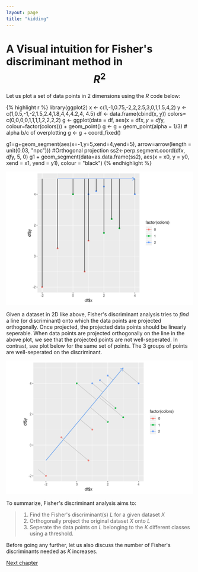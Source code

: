 ```yaml
---
layout: page
title: "kidding"
---
```


# A Visual intuition for Fisher's discriminant method in $$R^2$$

Let us plot a set of data points in 2 dimensions using the _R_ code below: 

{% highlight r %}
library(ggplot2)
x <- c(1,-1,0.75,-2,2,2.5,3,0,1,1.5,4,2)
y <- c(1,0.5,-1,-2,1.5,2.4,1.8,4,4,4.2,4, 4.5)
df <- data.frame(cbind(x, y))
colors= c(0,0,0,0,1,1,1,1,2,2,2,2)
g <- ggplot(data = df, aes(x = df$x, y = df$y, colour=factor(colors))) + geom_point()
g <- g + geom_point(alpha = 1/3)  # alpha b/c of overplotting
g <- g + coord_fixed()

g1=g+geom_segment(aes(x=-1,y=5,xend=4,yend=5), arrow=arrow(length = unit(0.03, "npc")))
#Orthogonal projection
ss2<-perp.segment.coord(df$x, df$y, 5, 0)
g1 + geom_segment(data=as.data.frame(ss2), aes(x = x0, y = y0, xend = x1, yend = y1), colour = "black")
{% endhighlight %}

![Fishers discriminant - 1](/images/Fig2.png)

Given a dataset in 2D like above, Fisher's discriminant analysis tries to _find_ a line (or discriminant) onto which the data points are projected orthogonally. Once projected, the projected data points should be linearly seperable. When data points are projected orthogonally on the line in the above plot, we see that the projected points are not well-seperated. In contrast, see plot below for the same set of points. The 3 groups of points are well-seperated on the discriminant. 

![Fishers discriminant - 2](/images/Fig3.png)

To summarize, Fisher's discriminant analysis aims to:

> 1. Find the Fisher's discriminant(s) _L_ for a given dataset _X_
> 2. Orthogonally project the original dataset _X_ onto _L_
> 3. Seperate the data points on _L_ belonging to the _K_ different classes using a threshold. 

Before going any further, let us also discuss the number of Fisher's discriminants needed as _K_ increases. 

<a class="continue" href="chapter3.html">Next chapter</a>

